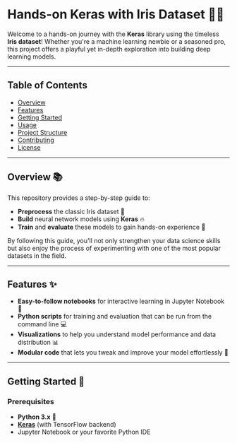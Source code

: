 # Hands-on Keras with Iris Dataset 🌸✨

Welcome to a hands-on journey with the **Keras** library using the timeless **Iris dataset**! Whether you're a machine learning newbie or a seasoned pro, this project offers a playful yet in-depth exploration into building deep learning models.

---

## Table of Contents
- [Overview](#overview)
- [Features](#features)
- [Getting Started](#getting-started)
- [Usage](#usage)
- [Project Structure](#project-structure)
- [Contributing](#contributing)
- [License](#license)

---

## Overview 📚
This repository provides a step-by-step guide to:
- **Preprocess** the classic Iris dataset 🌱
- **Build** neural network models using **Keras** 🔥
- **Train** and **evaluate** these models to gain hands-on experience 🚀

By following this guide, you'll not only strengthen your data science skills but also enjoy the process of experimenting with one of the most popular datasets in the field.

---

## Features ✨
- **Easy-to-follow notebooks** for interactive learning in Jupyter Notebook 📓
- **Python scripts** for training and evaluation that can be run from the command line 💻
- **Visualizations** to help you understand model performance and data distribution 📊
- **Modular code** that lets you tweak and improve your model effortlessly 🔧

---

## Getting Started 🚀

### Prerequisites
- **Python 3.x** 🐍
- [**Keras**](https://keras.io/) (with TensorFlow backend)
- Jupyter Notebook or your favorite Python IDE


